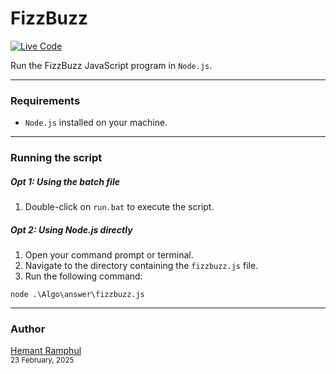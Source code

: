 # FizzBuzz

[![Live Code](https://img.shields.io/badge/View%20Live%20Code-PlayCode.io-blue?style=for-the-badge&logo=javascript)](https://playcode.io/2282980)

Run the FizzBuzz JavaScript program in `Node.js`.

---

### Requirements

- `Node.js` installed on your machine.

---

### Running the script

##### Opt 1: Using the batch file

1. Double-click on `run.bat` to execute the script.

##### Opt 2: Using Node.js directly

1. Open your command prompt or terminal.
2. Navigate to the directory containing the `fizzbuzz.js` file.
3. Run the following command:

```
node .\Algo\answer\fizzbuzz.js
```

---

### Author

[Hemant Ramphul](https://github.com/hemantramphul/)<br/>
<sup>23 February, 2025</sup>
